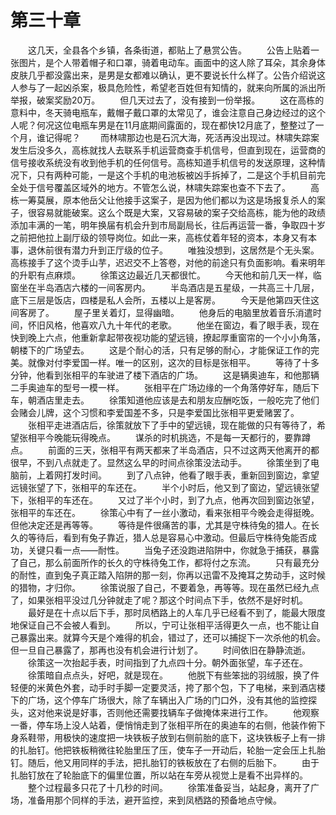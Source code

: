 #	第三十章
　　这几天，全县各个乡镇，各条街道，都贴上了悬赏公告。
　　公告上贴着一张图片，是个人带着帽子和口罩，骑着电动车。画面中的这人除了耳朵，其余身体皮肤几乎都没露出来，是男是女都难以确认，更不要说长什么样了。公告介绍说这人参与了一起凶杀案，极具危险性，希望老百姓但有知情的，就来向所属的派出所举报，破案奖励20万。
　　但几天过去了，没有接到一份举报。
　　这在高栋的意料中，冬天骑电瓶车，戴帽子戴口罩的太常见了，谁会注意自己身边经过的这个人呢？何况这位电瓶车男是在11月底期间露面的，现在都快12月底了，整整过了一个月，谁记得呢？
　　而林啸那边也是石沉大海，死活再没出现过。林啸失踪案发生后没多久，高栋就找人去联系手机运营商查手机信号，但直到现在，运营商的信号接收系统没有收到他手机的任何信号。高栋知道手机信号的发送原理，这种情况下，只有两种可能，一是这个手机的电池板被凶手拆掉了，二是这个手机目前完全处于信号覆盖区域外的地方。不管怎么说，林啸失踪案也查不下去了。
　　高栋一筹莫展，原本他岳父让他接手这案子，是因为他们都以为这是场报复杀人的案子，很容易就能破案。这么个既是大案，又容易破的案子交给高栋，能为他的政绩添加丰满的一笔，明年换届有机会升到市局副局长，往后再运营一番，争取四十岁之前把他拉上副厅级的领导岗位。如此一来，高栋仗着年轻的资本，本身又有本事，退休前很有潜力升到正厅级的位子。
　　唯独没想到，这居然是个无头案。高栋接手了这个烫手山芋，迟迟交不上答卷，对他的前途只有负面影响。看来明年的升职有点麻烦。
　　徐策这边最近几天都很忙。
　　今天他和前几天一样，临窗坐在半岛酒店六楼的一间客房内。
　　半岛酒店是五星级，一共高三十几层，底下三层是饭店，四楼是私人会所，五楼以上是客房。
　　今天是他第四天住这间客房了。
　　屋子里关着灯，显得幽暗。
　　他身后的电脑里放着音乐消遣时间，怀旧风格，他喜欢八九十年代的老歌。
　　他坐在窗边，看了眼手表，现在快到晚上六点，他重新拿起带夜视功能的望远镜，撩起厚重窗帘的一个小小角落，朝楼下的广场望去。
　　这是个耐心的活，只有足够的耐心，才能保证工作的完美。就像对付李爱国一样。唯一的区别，这次的目标是张相平。
　　等待了十多分钟，他看到张相平的车驶进了楼下酒店的广场。
　　这是辆奥迪车，和他那辆二手奥迪车的型号一模一样。
　　张相平在广场边缘的一个角落停好车，随后下车，朝酒店里走去。
　　徐策知道他应该是去和朋友应酬吃饭，一般吃完了他们会赌会儿牌，这个习惯和李爱国差不多，只是李爱国比张相平更爱赌罢了。
　　张相平走进酒店后，徐策就放下了手中的望远镜，现在能做的只有等待了，希望张相平今晚能玩得晚点。
　　谋杀的时机挑选，不是每一天都行的，要靠蹲点。
　　前面的三天，张相平有两天都来了半岛酒店，只不过这两天他离开的都很早，不到八点就走了。显然这么早的时间点徐策没法动手。
　　徐策坐到了电脑前，上着网打发时间。
　　到了八点钟，他看了眼手表，重新回到窗边，拿望远镜张望了下，张相平的车还在。
　　半个小时后，他又到了窗边，望远镜张望下，张相平的车还在。
　　又过了半个小时，到了九点，他再次回到窗边张望，张相平的车还在。
　　徐策心中有了一丝小激动，看来张相平今晚会走得挺晚。但他决定还是再等等。
　　等待是件很痛苦的事，尤其是守株待兔的猎人。在长久的等待后，看到有兔子靠近，猎人总是容易心中激动。但最后守株待兔能否成功，关键只看一点——耐性。
　　当兔子还没跑进陷阱中，你就急于捕获，暴露了自己，那么前面所作的长久的守株待兔工作，都将付之东流。
　　只有最充分的耐性，直到兔子真正踏入陷阱的那一刻，你再以迅雷不及掩耳之势动手，这时候的猎物，才归你。
　　徐策说服了自己，不要着急，再等等。现在虽然已经九点了，如果张相平没过几分钟就走了呢？那这个时间点下手，依然不是好时机。
　　最好是在十点以后下手，那时凤栖路上的人车几乎已经看不到了，能最大限度地保证自己不会被人看到。
　　所以，宁可让张相平活得更久一点，也不能让自己暴露出来。就算今天是个难得的机会，错过了，还可以捕捉下一次杀他的机会。但一旦自己暴露了，那再也没有机会进行计划了。
　　时间依旧在静静流逝。
　　徐策这一次抬起手表，时间指到了九点四十分。朝外面张望，车子还在。
　　徐策暗自点点头，好吧，就是现在。
　　他脱下有些笨拙的羽绒服，换了件轻便的米黄色外套，动手时手脚一定要灵活，挎了那个包，下了电梯，来到酒店楼下的广场，这个停车广场很大，除了车辆出入广场的门口外，没有其他的监控探头，这对他来说是好事，否则他还需要找辆车子做掩体来进行工作。
　　他观察一番，停车场上没人站着，便悄悄走到了张相平所在的奥迪车的右侧，他装作俯下身系鞋带，用极快的速度把一块铁板子放到右侧前胎的底下，这块铁板子上有一排的扎胎钉。他把铁板稍微往轮胎里压了压，使车子一开动后，轮胎一定会压上扎胎钉。随后，他又用同样的手法，把扎胎钉的铁板放在了右侧的后胎下。
　　由于扎胎钉放在了轮胎底下的偏里位置，所以站在车旁从视觉上是看不出异样的。
　　整个过程最多只花了十几秒的时间。
　　徐策准备妥当，站起身，离开了广场，准备用那个同样的手法，避开监控，来到凤栖路的预备地点守候。